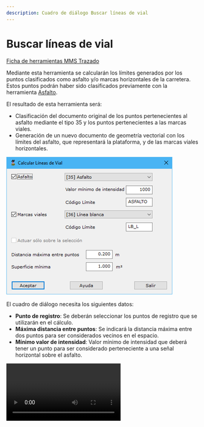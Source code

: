 ```yaml
---
description: Cuadro de diálogo Buscar líneas de vial
---
```


# Buscar líneas de vial

[Ficha de herramientas MMS Trazado](./)

Mediante esta herramienta se calcularán los límites generados por los puntos clasificados como asfalto y/o marcas horizontales de la carretera. Estos puntos podrán haber sido clasificados previamente con la herramienta [Asfalto](clasificar-lineas-de-vial.md).

El resultado de esta herramienta será:

* Clasificación del documento original de los puntos pertenecientes al asfalto mediante el tipo 35 y los puntos pertenecientes a las marcas viales.
* Generación de un nuevo documento de geometría vectorial con los límites del asfalto, que representará la plataforma, y de las marcas viales horizontales.

![Cuadro de diálogo para la generación de marcas viales](../../../.gitbook/assets/image-28.png)

El cuadro de diálogo necesita los siguientes datos:

* **Punto de registro**: Se deberán seleccionar los puntos de registro que se utilizarán en el cálculo.
* **Máxima distancia entre puntos**: Se indicará la distancia máxima entre dos puntos para ser considerados vecinos en el espacio.
* **Mínimo valor de intensidad**: Valor mínimo de intensidad que deberá tener un punto para ser considerado perteneciente a una señal horizontal sobre el asfalto.

<video controls><source src="https://youtu.be/J4uEcv8OIGU" caption="Detección de carriles en vial a partir de datos MMS" type="video/mp4"></video>

